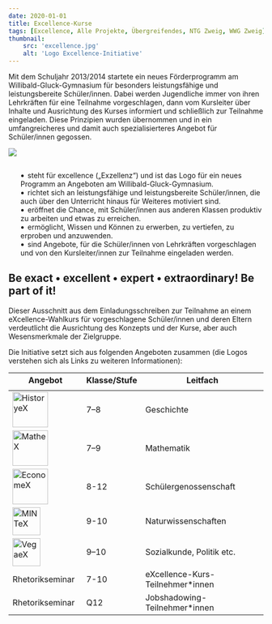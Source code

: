 ```yaml
---
date: 2020-01-01
title: Excellence-Kurse
tags: [Excellence, Alle Projekte, Übergreifendes, NTG Zweig, WWG Zweig]
thumbnail: 
    src: 'excellence.jpg'
    alt: 'Logo Excellence-Initiative' 
---
```


Mit dem Schuljahr 2013/2014 startete ein neues Förderprogramm am
Willibald-Gluck-Gymnasium für besonders leistungsfähige und
leistungsbereite Schüler/innen. Dabei werden Jugendliche immer von
ihren Lehrkräften für eine Teilnahme vorgeschlagen, dann vom
Kursleiter über Inhalte und Ausrichtung des Kurses informiert und
schließlich zur Teilnahme eingeladen. Diese Prinzipien wurden
übernommen und in ein umfangreicheres und damit auch
spezialisierteres Angebot für Schüler/innen gegossen.

<img src = "/images/excellence.jpg">

<ul class="exliste" style="list-style-position: inside;
list-style-image: url(/images/exlist_klein.jpg); position: relative; padding-top:15px;">
    <li>
        steht für excellence („Exzellenz“) und ist das Logo für ein neues
        Programm an Angeboten am Willibald-Gluck-Gymnasium.
    </li>
    <li>
        richtet sich an leistungsfähige und leistungsbereite Schüler/innen,
        die auch über den Unterricht hinaus für Weiteres motiviert sind.
    </li>
    <li>
        eröffnet die Chance, mit Schüler/innen aus anderen Klassen produktiv
        zu arbeiten und etwas zu erreichen.
    </li>
    <li>
        ermöglicht, Wissen und Können zu erwerben, zu vertiefen, zu
        erproben und anzuwenden.
    </li>
    <li>
        sind Angebote, für die Schüler/innen von Lehrkräften vorgeschlagen und
        von den Kursleiter/innen zur Teilnahme eingeladen werden.
    </li>
</ul>

## Be exact • excellent • expert • extraordinary! Be part of it!

Dieser Ausschnitt aus dem Einladungsschreiben zur Teilnahme an
einem eXcellence-Wahlkurs für vorgeschlagene Schüler/innen und
deren Eltern verdeutlicht die Ausrichtung des Konzepts und der
Kurse, aber auch Wesensmerkmale der Zielgruppe.

Die Initiative setzt sich aus folgenden Angeboten zusammen (die
Logos verstehen sich als Links zu weiteren Informationen):

<table style="margin-top:15px; margin-bottom:15px">
    <thead>
        <tr>
            <th style="padding-bottom:10px;"> Angebot </th>
            <th style="padding-bottom:10px;"> Klasse/Stufe </th>
            <th style="padding-bottom:10px;"> Leitfach </th>
        </tr>
    </thead>
    <tbody>
        <tr>
            <td><a href="/excellence/historyex"><img src="/images/historyex_nav.gif" alt="HistoryeX" width="70" /></a></td>
            <td>7–8</td>
            <td>Geschichte</td>
        </tr>
        <tr>
            <td><a href="/excellence/mathex"><img src="/images/mathex_nav.gif" alt="MatheX" width="70" /></a></td>
            <td>7–9</td>
            <td>Mathematik</td>
        </tr>
        <tr>
            <td><a href="/excellence/economex"><img src="/images/economex_nav.gif" alt="EconomeX" width="70" /></a></td>
            <td>8-12</td>
            <td>Schülergenossenschaft</td>
        </tr>
        <tr>
            <td><a href="/excellence/mintex"><img src="/images/mintex_nav.gif" alt="MINTeX" width="55" /></a></td>
            <td>9-10</td>
            <td>Naturwissenschaften</td>
        </tr>
        <tr>
            <td><a href="/excellence/vega"><img src="/images/vegaex_nav.gif" alt="VegaeX" width="55" /></a></td>
            <td>9–10</td>
            <td>Sozialkunde, Politik etc.</td>
        </tr>
        <tr>
            <td style="padding-right:15px">Rhetorikseminar</td>
            <td>7-10</td>
            <td>eXcellence-Kurs-Teilnehmer*innen</td>
        </tr>
        <tr>
            <td style="padding-right:15px">Rhetorikseminar</td>
            <td>Q12</td>
            <td>Jobshadowing-Teilnehmer*innen</td>
        </tr>
    </tbody>
</table>